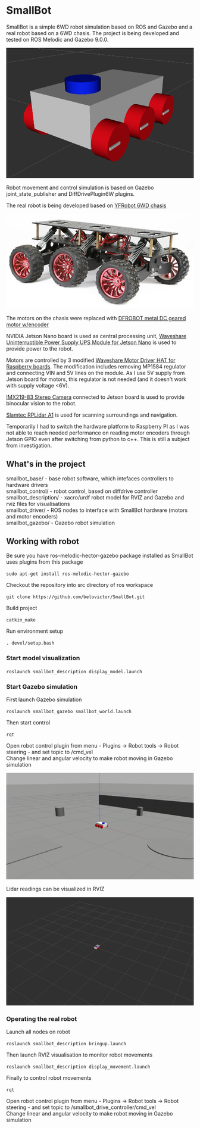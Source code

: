 # SmallBot

SmallBot is a simple 6WD robot simulation based on ROS and Gazebo and a real robot based on a 6WD chasis.
The project is being developed and tested on ROS Melodic and Gazebo 9.0.0.

![rviz image](smallbot_description/images/smallbot_rviz.png)

Robot movement and control simulation is based on Gazebo joint_state_publisher and DiffDrivePlugin6W plugins.

The real robot is being developed based on [YFRobot 6WD chasis](https://yfrobot.com/collections/robot-kits/products/wild-thumper-6wd-all-terrain-chassis-black)

![chasis image](smallbot_description/images/yfrobot_6wd_chasis.jpg)

The motors on the chasis were replaced with [DFROBOT metal DC geared motor w/encoder](https://www.dfrobot.com/product-1617.html)

NVIDIA Jetson Nano board is used as central processing unit, [Waveshare Uninterruptible Power Supply UPS Module for Jetson Nano](https://www.waveshare.com/product/ai/expansions/power-supply/ups-power-module-b.htm) is used to provide power to the robot.

Motors are controlled by 3 modified [Waveshare Motor Driver HAT for Raspberry boards](https://www.waveshare.com/product/raspberry-pi/hats/motors-relays/motor-driver-hat.htm). The modification includes removing MP1584 regulator and connecting VIN and 5V lines on the module. As I use 5V supply from Jetson board for motors, this regulator is not needed (and it doesn't work with supply voltage <6V).

[IMX219-83 Stereo Camera](https://www.waveshare.com/product/ai/cameras/binocular-cameras/imx219-83-stereo-camera.htm) connected to Jetson board is used to provide binocular vision to the robot.

[Slamtec RPLidar A1](https://www.slamtec.com/en/Lidar/A1) is used for scanning surroundings and navigation.

Temporarily I had to switch the hardware platform to Raspberry PI as I was not able to reach needed performance on reading motor encoders through Jetson GPIO even after switching from python to c++. This is still a subject from investigation.

## What's in the project

smallbot_base/ - base robot software, which intefaces controllers to hardware drivers  
smallbot_control/ - robot control, based on diffdrive controller  
smallbot_description/ - xacro/urdf robot model for RVIZ and Gazebo and rviz files for visualisations  
smallbot_driver/ - ROS nodes to interface with SmallBot hardware (motors and motor encoders)  
smallbot_gazebo/ - Gazebo robot simulation

## Working with robot

Be sure you have ros-melodic-hector-gazebo package installed as SmallBot uses plugins from this package

``sudo apt-get install ros-melodic-hector-gazebo``

Checkout the repository into src directory of ros workspace

``git clone https://github.com/belovictor/SmallBot.git``

Build project

``catkin_make``

Run environment setup

``. devel/setup.bash``

### Start model visualization

``roslaunch smallbot_description display_model.launch``

### Start Gazebo simulation

First launch Gazebo simulation

``roslaunch smallbot_gazebo smallbot_world.launch``

Then start control

``rqt``

Open robot control plugin from menu - Plugins -> Robot tools -> Robot steering - and set topic to /cmd_vel  
Change linear and angular velocity to make robot moving in Gazebo simulation

![gazebo circle move animation](smallbot_gazebo/video/smallbot_circle_move.gif)

Lidar readings can be visualized in RVIZ

![rviz image](smallbot_description/images/smallbot_rviz_lidar.png)

### Operating the real robot

Launch all nodes on robot

``roslaunch smallbot_description bringup.launch``

Then launch RVIZ visualisation to monitor robot movements

``roslaunch smallbot_description display_movement.launch``

Finally to control robot movements

``rqt``

Open robot control plugin from menu - Plugins -> Robot tools -> Robot steering - and set topic to /smallbot_drive_controller/cmd_vel  
Change linear and angular velocity to make robot moving in Gazebo simulation
